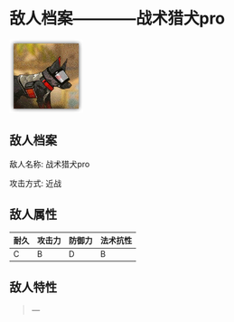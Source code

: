 # 敌人档案————战术猎犬pro

![战术猎犬pro](./eneIcons/战术猎犬pro.png)

## 敌人档案

敌人名称: 战术猎犬pro

攻击方式: 近战

## 敌人属性

| 耐久      | 攻击力  | 防御力 | 法术抗性 |
|---------|------|-----|------|
| C | B | D | B |

## 敌人特性
> —
